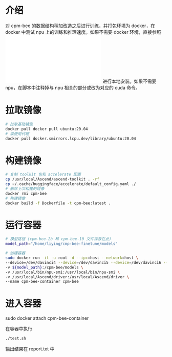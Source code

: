 # 介绍

对 cpm-bee 的数据结构稍加改造之后进行训练，并打包环境为 docker，在 docker 中测试 npu 上的训练和推理速度。如果不需要 docker 环境，直接参照 ![[说明文档]](cpm-bee.md) 进行本地安装。如果不需要 npu，在脚本中注释掉与 npu 相关的部分或改为对应的 cuda 命令。


# 拉取镜像

```bash
# 拉取基础镜像
docker pull docker pull ubuntu:20.04
# 或使用代理
docker pull docker.smirrors.lcpu.dev/library/ubuntu:20.04
```

# 构建镜像

```bash
# 复制 toolkit 包和 accelerate 配置
cp /usr/local/Ascend/ascend-toolkit . -rf
cp ~/.cache/huggingface/accelerate/default_config.yaml ./
# 删除上次构建的镜像
docker rmi cpm-bee
# 构建镜像
docker build -f Dockerfile -t cpm-bee:latest .
```

# 运行容器

```bash
# 模型路径 (cpm-bee-2b 和 cpm-bee-10 文件存放在此)
model_path="/home/liying/cmp-bee-finetune/models"

# 创建容器
sudo docker run -it -u root -d --ipc=host --network=host \
--device=/dev/davinci4 --device=/dev/davinci5 --device=/dev/davinci6 --device=/dev/davinci7 --device=/dev/davinci_manager --device=/dev/devmm_svm --device=/dev/hisi_hdc \
-v ${model_path}:/cpm-bee/models \
-v /usr/local/bin/npu-smi:/usr/local/bin/npu-smi \
-v /usr/local/Ascend/driver:/usr/local/Ascend/driver \
--name cpm-bee-container cpm-bee
```

# 进入容器
sudo docker attach cpm-bee-container

在容器中执行
```bash
./test.sh
```

输出结果在 report.txt 中
